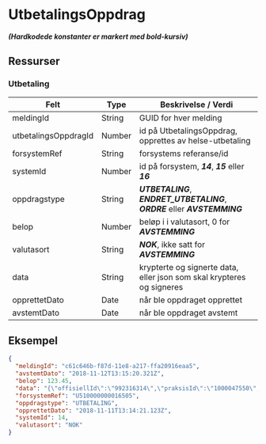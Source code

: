 # UtbetalingsOppdrag
_**(Hardkodede konstanter er markert med bold-kursiv)**_
## Ressurser
### Utbetaling
Felt | Type | Beskrivelse / Verdi
-----|------ |------------
meldingId | String | GUID for hver melding
utbetalingsOppdragId | Number | id på UtbetalingsOppdrag, opprettes av helse-utbetaling 
forsystemRef| String | forsystems referanse/id
systemId | Number | id på forsystem, _**14**_, _**15**_ eller _**16**_
oppdragstype| String | _**UTBETALING**_, _**ENDRET_UTBETALING**_, _**ORDRE**_ eller _**AVSTEMMING**_
belop | Number | beløp i i valutasort, 0 for _**AVSTEMMING**_
valutasort| String | _**NOK**_, ikke satt for _**AVSTEMMING**_
data | String | krypterte og signerte data, eller json som skal krypteres og signeres
opprettetDato | Date | når ble oppdraget opprettet
avstemtDato | Date | når ble oppdraget avstemt


## Eksempel

```json
{
  "meldingId": "c61c646b-f87d-11e8-a217-ffa20916eaa5",
  "avstemtDato": "2018-11-12T13:15:20.321Z",
  "belop": 123.45,
  "data": "{\"offisiellId\":\"992316314\",\"praksisId\":\"1000047550\",\"mottakergruppe\":\"VIRKSOMHET\",\"navn\":\"Apoteket Trønk Test\",\"postnr\":\"0000\",\"landkode\":\"NO\",\"kontonummer\":\"61820537164\",\"oppdragstype\":\"UTBETALING\",\"tjenesteType\":\"NY\",\"systemId\":14,\"bilagsart\":\"TR\",\"forsystemRef\":\"U510000000016505\",\"forfallsdato\":\"2018-11-08\",\"belop\":80,\"valutasort\":\"NOK\",\"kidnummer\":\"01230000000000100000003\",\"konteringer\":[{\"linjenr\":0,\"artskonto\":\"872\",\"kapPost\":\"279070\",\"belop\":80,\"koststed\":\"2340\"}]}",
  "forsystemRef": "U510000000016505",
  "oppdragstype": "UTBETALING",
  "opprettetDato": "2018-11-11T13:14:21.123Z",
  "systemId": 14,
  "valutasort": "NOK"
}
```

